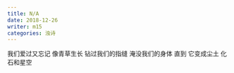 ```yaml
---
title: N/A
date: 2018-12-26
writer: m15
categories: 浊诗
---
```


我们爱过又忘记
像青草生长 钻过我们的指缝
淹没我们的身体
直到
它变成尘土 化石和星空